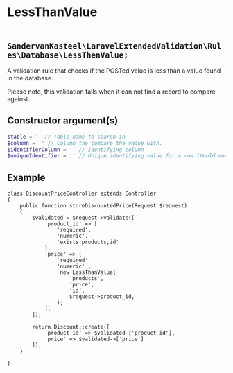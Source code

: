 # LessThanValue
## ` SandervanKasteel\LaravelExtendedValidation\Rules\Database\LessThenValue;`

A validation rule that checks if the POSTed value is less than a value found in the database.

Please note, this validation fails when it can not find a record to compare against.

## Constructor argument(s)

```php
$table = '' // Table name to search in
$column = '' // Column the compare the value with.
$identifierColumn = '' // Identifying column
$uniqueIdentifier = '' // Unique identifying value for a row (Would most likely be a primary key value)
```

## Example

```
class DiscountPriceController extends Controller 
{
    public function storeDiscountedPrice(Request $request)
    {
        $validated = $request->validate([
            'product_id' => [
                'required',
                'numeric',
                'exists:products,id'
            ],
            'price' => [
                'required'
                'numeric' ,
                 new LessThanValue(
                    'products',
                    'price',
                    'id',
                    $request->product_id,
                );
            ],
        ]);
        
        return Discount::create([
            'product_id' => $validated-['product_id'],
            'price' => $validated->['price']
        ]);
    }

}
```